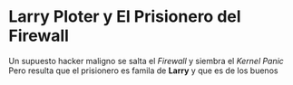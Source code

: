 # Larry Ploter y El Prisionero del Firewall

Un supuesto hacker maligno se salta el *Firewall* y siembra el *Kernel Panic*
Pero resulta que el prisionero es famila de **Larry** y que es de los buenos
